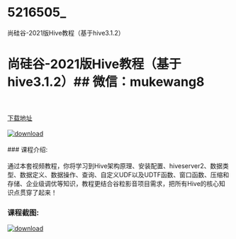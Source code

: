 # 5216505_
尚硅谷-2021版Hive教程（基于hive3.1.2）
# 尚硅谷-2021版Hive教程（基于hive3.1.2）## 微信：mukewang8
<br/></br>[下载地址](http://www.36tz.cn/article/5216505 "下载地址")
<br/></br>[![download](http://36tz.cn/muke_img/2020_11_12345-5-300x169.jpg "下载地址")](http://www.36tz.cn/article/5216505 "下载地址")
<br/></br>### 课程介绍:<br/></br>通过本套视频教程，你将学习到Hive架构原理、安装配置、hiveserver2、数据类型、数据定义、数据操作、查询、自定义UDF以及UDTF函数、窗口函数、压缩和存储、企业级调优等知识，教程更结合谷粒影音项目需求，把所有Hive的核心知识点贯穿了起来！

### 课程截图:
[![download](http://36tz.cn/muke_img/2020_11_2-120.png "下载地址")](http://www.36tz.cn/article/5216505 "下载地址")
